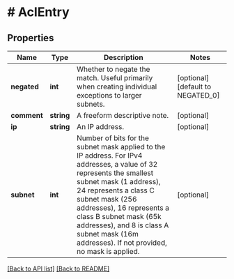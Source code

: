 # # AclEntry

## Properties

Name | Type | Description | Notes
------------ | ------------- | ------------- | -------------
**negated** | **int** | Whether to negate the match. Useful primarily when creating individual exceptions to larger subnets. | [optional] [default to NEGATED_0]
**comment** | **string** | A freeform descriptive note. | [optional]
**ip** | **string** | An IP address. | [optional]
**subnet** | **int** | Number of bits for the subnet mask applied to the IP address.  For IPv4 addresses, a value of 32 represents the smallest subnet mask (1 address), 24 represents a class C subnet mask (256 addresses), 16 represents a class B subnet mask (65k addresses),  and 8 is class A subnet mask (16m addresses). If not provided, no mask is applied. | [optional]

[[Back to API list]](../../README.md#endpoints) [[Back to README]](../../README.md)
